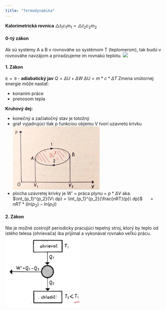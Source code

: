 ```yaml
---
title: "Termodynamika"
---
```


**Kalorimetrická rovnica**
$\triangle{}t_1c_1m_1 = \triangle{}t_2c_2m_2$

#### 0-tý zákon
Ak sú systémy A a B v rovnováhe so systémom T (teplomerom), tak budú v rovnováhe navzájom a priradzujeme im rovnakú teplotu.
![](attachments/teplota-rovnováha.png)

#### 1. Zákon
`Q = 0` - **adiabatický jav**
$Q=\Delta U + \Delta W$
$\Delta U = m*c*\Delta T$
Zmena vnútornej energie môže nastať:
- konaním práce
- prenosom tepla

**Kruhový dej:** 
- konečný a začiatočný stav je totožný
- graf vyjadrujúci tlak p funkciou objemu V tvorí uzavretú krivku
![](attachments/kruhovydej.png)
- plocha uzavretej krivky je W' = práca plynu = $p*\Delta V$
aka. $\int_{p_1}^{p_2}{V\ dp} = \int_{p_1}^{p_2}{\frac{nRT}{p}\ dp}$
$\quad = nRT*(ln(p_2)-ln(p_1))$

#### 2. Zákon
Nie je možné zostrojiť periodicky pracujúci tepelný stroj, ktorý by teplo od 
istého telesa (ohrievača) iba prijímal a vykonával rovnako veľkú prácu.
![](attachments/tepelny-stroj.png)